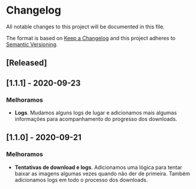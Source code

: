 # Changelog
All notable changes to this project will be documented in this file.

The format is based on [Keep a Changelog](http://keepachangelog.com/en/1.0.0/)
and this project adheres to [Semantic Versioning](http://semver.org/spec/v2.0.0.html).

## [Released]

## [1.1.1] - 2020-09-23
### Melhoramos
- **Logs**. Mudamos alguns logs de lugar e adicionamos mais algumas informações para acompanhamento do progresso dos downloads.

## [1.1.0] - 2020-09-21
### Melhoramos
- **Tentativas de download e logs**. Adicionamos uma lógica para tentar baixar as imagens algumas vezes quando não der de primeira. Também adicionamos logs em todo o processo dos downloads.

